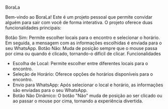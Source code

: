 BoraLa

Bem-vindo ao BoraLa! Este é um projeto pessoal que permite convidar alguém para sair com você de forma interativa. O projeto oferece duas funcionalidades principais:

Botão Sim: Permite escolher locais para o encontro e selecionar o horário. Em seguida, a mensagem com as informações escolhidas é enviada para o seu WhatsApp.
Botão Não: Muda de posição sempre que o mouse passa por cima ou quando é clicado, tornando-o difícil de clicar.
Funcionalidades
* Escolha de Local: Permite escolher entre diferentes locais para o encontro.
* Seleção de Horário: Oferece opções de horários disponíveis para o encontro.
* Envio para WhatsApp: Após selecionar o local e horário, as informações são enviadas para o seu WhatsApp.
* Botão Não Dinâmico: O botão "Não" muda de posição ao ser clicado ou ao passar o mouse por cima, tornando a experiência divertida.
